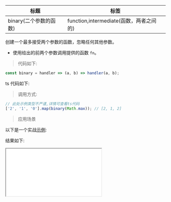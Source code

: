 | 标题                   | 标签                                    |
| ---------------------- | --------------------------------------- |
| binary(二个参数的函数) | function,intermediate(函数，两者之间的) |

创建一个最多接受两个参数的函数，忽略任何其他参数。

- 使用给出的前两个参数调用提供的函数 `fn`。

> 代码如下:

```js
const binary = handler => (a, b) => handler(a, b);
```

ts 代码如下:

<div class="code-editor" data-url="codes/javascript/ts/binary.ts" data-language="typescript"></div>

> 调用方式:

```js
// 此处示例类型不严谨,详情可查看ts代码
['2', '1', '0'].map(binary(Math.max)); // [2, 1, 2]
```

> 应用场景

以下是一个实战<a href="codes/javascript/html/binary.html" target="_blank" rel="noopener noreferrer">示例</a>:

<div class="code-editor" data-url="codes/javascript/html/binary.html" data-language="html"></div>

结果如下:

<iframe src="codes/javascript/html/binary.html"></iframe>
